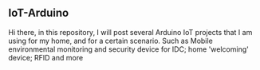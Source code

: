 ## IoT-Arduino 

Hi there, 
in this repository, I will post several Arduino IoT projects that I am using for my home, and for a certain scenario. 
Such as Mobile environmental monitoring and security device for IDC; home 'welcoming' device; RFID and more
